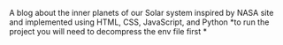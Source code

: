 A blog about the inner planets of our Solar system inspired by NASA site 
and implemented using HTML, CSS, JavaScript, and Python
*to run the project you will need to decompress the env file first * 

